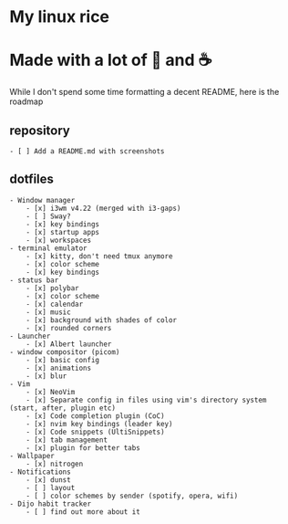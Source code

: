 # My linux rice
#
# Made with a lot of 💜 and ☕

While I don't spend some time formatting a decent README, here
is the roadmap

## repository
	- [ ] Add a README.md with screenshots

## dotfiles
	- Window manager
		- [x] i3wm v4.22 (merged with i3-gaps)
		- [ ] Sway?
		- [x] key bindings
		- [x] startup apps
		- [x] workspaces
	- terminal emulator
		- [x] kitty, don't need tmux anymore
		- [x] color scheme
		- [x] key bindings
	- status bar
		- [x] polybar
		- [x] color scheme
		- [x] calendar
		- [x] music
		- [x] background with shades of color
		- [x] rounded corners
	- Launcher
		- [x] Albert launcher
	- window compositor (picom)
		- [x] basic config
		- [x] animations
		- [x] blur
	- Vim
		- [x] NeoVim
		- [x] Separate config in files using vim's directory system (start, after, plugin etc)
		- [x] Code completion plugin (CoC)
		- [x] nvim key bindings (leader key)
		- [x] Code snippets (UltiSnippets)
		- [x] tab management
		- [x] plugin for better tabs
	- Wallpaper	
		- [x] nitrogen
	- Notifications
		- [x] dunst
		- [ ] layout
		- [ ] color schemes by sender (spotify, opera, wifi)
	- Dijo habit tracker
		- [ ] find out more about it
